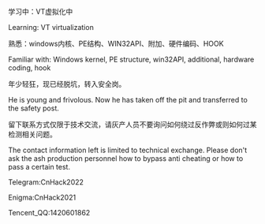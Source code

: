 学习中：VT虚拟化中

Learning: VT virtualization

熟悉：windows内核、PE结构、WIN32API、附加、硬件编码、HOOK

Familiar with: Windows kernel, PE structure, win32API, additional, hardware coding, hook

年少轻狂，现已经脱坑，转入安全岗。

He is young and frivolous. Now he has taken off the pit and transferred to the safety post.

留下联系方式仅限于技术交流，请灰产人员不要询问如何绕过反作弊或则如何过某检测相关问题。

The contact information left is limited to technical exchange. Please don't ask the ash production personnel how to bypass anti cheating or how to pass a certain test.

Telegram:CnHack2022

Enigma:CnHack2021

Tencent_QQ:1420601862
